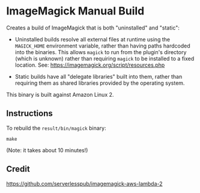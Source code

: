 # ImageMagick Manual Build

Creates a build of ImageMagick that is both "uninstalled" and "static":

- Uninstalled builds resolve all external files at runtime using the `MAGICK_HOME` environment variable, rather than
  having paths hardcoded into the binaries. This allows `magick` to run from the plugin's directory (which is unknown)
  rather than requiring `magick` to be installed to a fixed location. See: https://imagemagick.org/script/resources.php

- Static builds have all "delegate libraries" built into them, rather than requiring them as shared libraries provided
  by the operating system.

This binary is built against Amazon Linux 2.

## Instructions

To rebuild the `result/bin/magick` binary:

```shell
make
```

(Note: it takes about 10 minutes!)

## Credit

https://github.com/serverlesspub/imagemagick-aws-lambda-2
